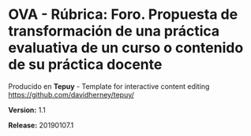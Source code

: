 # OVA - Rúbrica: Foro. Propuesta de transformación de una práctica evaluativa de un curso o contenido de su práctica docente

Producido en **Tepuy** - Template for interactive content editing
https://github.com/davidherney/tepuy/

**Version:** 1.1

**Release:** 20190107.1
